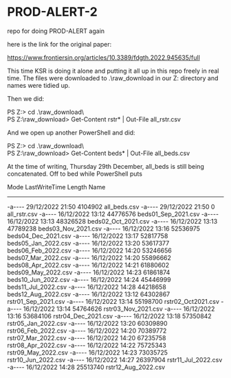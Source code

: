 # PROD-ALERT-2
repo for doing PROD-ALERT again

here is the link for the original paper:

https://www.frontiersin.org/articles/10.3389/fdgth.2022.945635/full

This time KSR is doing it alone and putting it all up in this repo freely in real time.
The files were downloaded to .\raw_download in our Z: directory and names were tidied up.

Then we did:

PS Z:\> cd .\raw_download\                                                                                              
PS Z:\raw_download> Get-Content rstr* | Out-File all_rstr.csv

And we open up another PowerShell and did:

PS Z:\> cd .\raw_download\                                                                                              
PS Z:\raw_download> Get-Content beds* | Out-File all_beds.csv

At the time of writing, Thursday 29th December, all_beds is still being concatenated.
Off to bed while PowerShell puts

Mode                 LastWriteTime         Length Name
----                 -------------         ------ ----
-a----        29/12/2022     21:50        4104902 all_beds.csv
-a----        29/12/2022     21:50              0 all_rstr.csv
-a----        16/12/2022     13:12       44776576 beds01_Sep_2021.csv
-a----        16/12/2022     13:13       48326528 beds02_Oct_2021.csv
-a----        16/12/2022     13:13       47789238 beds03_Nov_2021.csv
-a----        16/12/2022     13:16       52536975 beds04_Dec_2021.csv
-a----        16/12/2022     13:17       52817758 beds05_Jan_2022.csv
-a----        16/12/2022     13:20       53617377 beds06_Feb_2022.csv
-a----        16/12/2022     14:20       53246656 beds07_Mar_2022.csv
-a----        16/12/2022     14:20       55896662 beds08_Apr_2022.csv
-a----        16/12/2022     14:21       61880602 beds09_May_2022.csv
-a----        16/12/2022     14:23       61861874 beds10_Jun_2022.csv
-a----        16/12/2022     14:24       45446999 beds11_Jul_2022.csv
-a----        16/12/2022     14:28       44218658 beds12_Aug_2022.csv
-a----        16/12/2022     13:12       64302867 rstr01_Sep_2021.csv
-a----        16/12/2022     13:14       55198700 rstr02_Oct2021.csv
-a----        16/12/2022     13:14       54764626 rstr03_Nov_2021.csv
-a----        16/12/2022     13:16       53684106 rstr04_Dec_2021.csv
-a----        16/12/2022     13:18       57350842 rstr05_Jan_2022.csv
-a----        16/12/2022     13:20       60309890 rstr06_Feb_2022.csv
-a----        16/12/2022     14:20       70389772 rstr07_Mar_2022.csv
-a----        16/12/2022     14:20       67235758 rstr08_Apr_2022.csv
-a----        16/12/2022     14:22       75725343 rstr09_May_2022.csv
-a----        16/12/2022     14:23       73035725 rstr10_Jun_2022.csv
-a----        16/12/2022     14:27       26397904 rstr11_Jul_2022.csv
-a----        16/12/2022     14:28       25513740 rstr12_Aug_2022.csv
